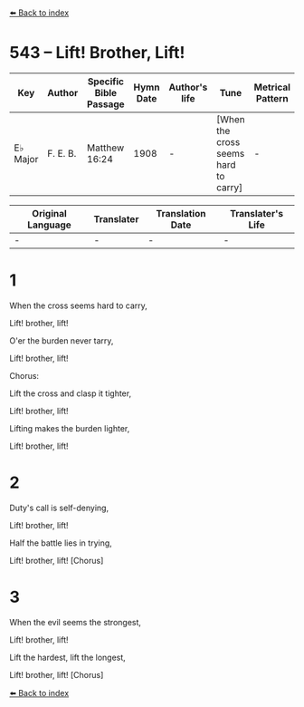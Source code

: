 [⬅️ Back to index](../README.md)

# 543 – Lift!  Brother, Lift!

Key | Author   | Specific Bible Passage     |Hymn Date |Author's life |Tune |Metrical Pattern   |Composer/Source
-- | --------- | ---------------------------|----------|--------------|-----|-------------------|-------------  
E♭ Major |F. E. B. |Matthew 16:24 |1908 |- |[When the cross seems hard to carry] |- |F. E. Belden

Original Language | Translater | Translation Date   | Translater's Life  
----------------- | --------- | --------------------|-------------     
\- |- |- |-




# 1

When the cross seems hard to carry,

Lift!  brother, lift!

O'er the burden never tarry,

Lift!  brother, lift!



Chorus:

Lift the cross and clasp it tighter,

Lift!  brother, lift!

Lifting makes the burden lighter,

Lift!  brother, lift!



# 2

Duty's call is self-denying,

Lift!  brother, lift!

Half the battle lies in trying,

Lift!  brother, lift!  [Chorus]



# 3

When the evil seems the strongest,

Lift!  brother, lift!

Lift the hardest, lift the longest,

Lift!  brother, lift!  [Chorus]



[⬅️ Back to index](../README.md)
